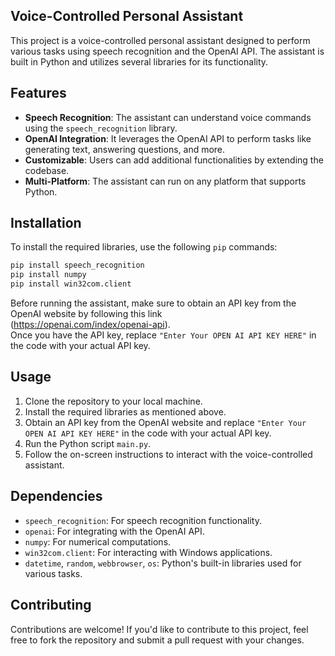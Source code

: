 ## Voice-Controlled Personal Assistant

This project is a voice-controlled personal assistant designed to perform various tasks using speech recognition and the OpenAI API. The assistant is built in Python and utilizes several libraries for its functionality.

## Features

- **Speech Recognition**: The assistant can understand voice commands using the `speech_recognition` library.
- **OpenAI Integration**: It leverages the OpenAI API to perform tasks like generating text, answering questions, and more.
- **Customizable**: Users can add additional functionalities by extending the codebase.
- **Multi-Platform**: The assistant can run on any platform that supports Python.

## Installation

To install the required libraries, use the following `pip` commands:

```bash
pip install speech_recognition
pip install numpy
pip install win32com.client
```
Before running the assistant, make sure to obtain an API key from the OpenAI website by following this link
<br>(https://openai.com/index/openai-api). <br>Once you have the API key, replace `"Enter Your OPEN AI API KEY HERE"` in the code with your actual API key.

## Usage

1. Clone the repository to your local machine.<br>
2. Install the required libraries as mentioned above.<br>
3. Obtain an API key from the OpenAI website and replace `"Enter Your OPEN AI API KEY HERE"` in the code with your actual API key.<br>
4. Run the Python script `main.py`.<br>
5. Follow the on-screen instructions to interact with the voice-controlled assistant.

## Dependencies

- `speech_recognition`: For speech recognition functionality.<br>
- `openai`: For integrating with the OpenAI API.<br>
- `numpy`: For numerical computations.<br>
- `win32com.client`: For interacting with Windows applications.<br>
- `datetime`, `random`, `webbrowser`, `os`: Python's built-in libraries used for various tasks.

## Contributing

Contributions are welcome! If you'd like to contribute to this project, feel free to fork the repository and submit a pull request with your changes.
